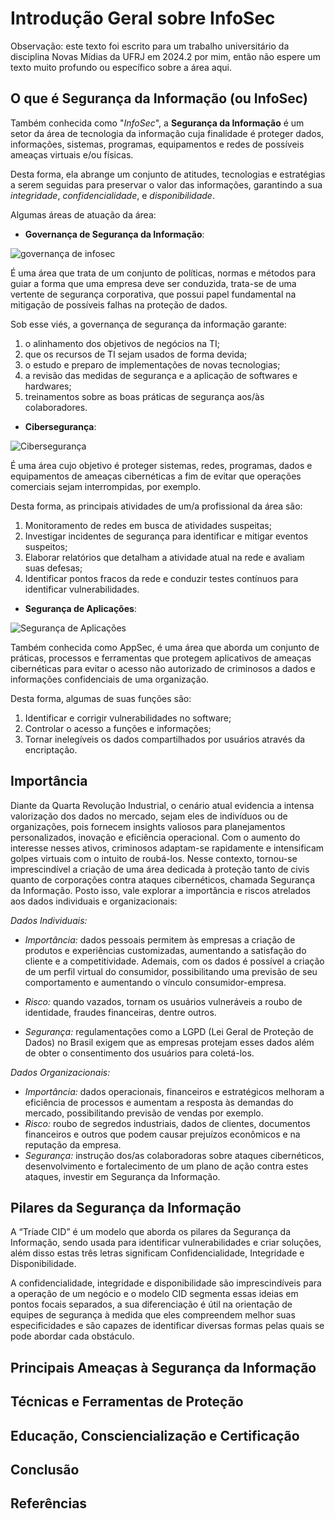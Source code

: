 # Introdução Geral sobre InfoSec
Observação: este texto foi escrito para um trabalho universitário da disciplina Novas Mídias da UFRJ em 2024.2 por mim, então não espere um texto muito profundo ou específico sobre a área aqui.

## O que é Segurança da Informação (ou InfoSec)

Também conhecida como "*InfoSec*", a **Segurança da Informação** é um setor da área de  tecnologia da informação cuja finalidade é proteger dados, informações, sistemas, programas, equipamentos e redes de possíveis ameaças virtuais e/ou físicas. 

Desta forma, ela abrange um conjunto de atitudes, tecnologias e estratégias a serem seguidas para preservar o valor das informações, garantindo a sua *integridade*, *confidencialidade*, e *disponibilidade*. 

Algumas áreas de atuação da área:

* **Governança de Segurança da Informação**:

![governança de infosec](https://images.squarespace-cdn.com/content/v1/6048e1e3156d3f059791beae/1692983582379-AL6CU3H9AK9A7Z7856R5/governanca-da-seguranca-da-informacao-para-empresas-de-grande-porte-gateway-de-pagamento-iopay.png?format=1000w)

É uma área que trata de um conjunto de políticas, normas e métodos para guiar a forma que uma empresa deve ser conduzida, trata-se de uma vertente de segurança corporativa, que possui papel fundamental na mitigação de possíveis falhas na proteção de dados. 

Sob esse viés, a governança de segurança da informação garante:
1. o alinhamento dos objetivos de negócios na TI;
1. que os recursos de TI sejam usados de forma devida;
1. o estudo e preparo de implementações de novas tecnologias;
1. a revisão das medidas de segurança e a aplicação de softwares e hardwares;
1. treinamentos sobre as boas práticas de segurança aos/às colaboradores.
 
* **Cibersegurança**:

![Cibersegurança](https://encrypted-tbn0.gstatic.com/images?q=tbn:ANd9GcQmWW9A4K_QEJkAfYJR7lI3BRShJbSnRB5jtw&s)

É uma área cujo objetivo é proteger sistemas, redes, programas, dados e equipamentos de ameaças cibernéticas a fim de evitar que operações comerciais sejam interrompidas, por exemplo.
    
Desta forma, as principais atividades de um/a profissional da área são:
1. Monitoramento de redes em busca de atividades suspeitas;
1. Investigar incidentes de segurança para identificar e mitigar eventos suspeitos;
1. Elaborar relatórios que detalham a atividade atual na rede e avaliam suas defesas;
1. Identificar pontos fracos da rede e conduzir testes contínuos para identificar vulnerabilidades.
      
* **Segurança de Aplicações**:

![Segurança de Aplicações](https://live.staticflickr.com/4477/23922032368_14f828ab0f_b.jpg)

Também conhecida como AppSec, é uma área que aborda um conjunto de práticas, processos e ferramentas que protegem aplicativos de ameaças cibernéticas para evitar o acesso não autorizado de criminosos a dados e informações confidenciais de uma organização.

Desta forma, algumas de suas funções são:
1. Identificar e corrigir vulnerabilidades no software;
1. Controlar o acesso a funções e informações;
1. Tornar inelegíveis os dados compartilhados por usuários através da encriptação.

## Importância
   Diante da Quarta Revolução Industrial, o cenário atual evidencia a intensa valorização dos dados no mercado, sejam eles de indivíduos ou de organizações, pois fornecem insights valiosos para planejamentos personalizados, inovação e eficiência operacional. Com o aumento do interesse nesses ativos, criminosos adaptam-se rapidamente e intensificam golpes virtuais com o intuito de roubá-los.
   Nesse contexto, tornou-se imprescindível a criação de uma área dedicada à proteção tanto de civis quanto de corporações contra ataques cibernéticos, chamada Segurança da Informação.
   Posto isso, vale explorar a importância e riscos atrelados aos dados individuais e organizacionais:
   
*Dados Individuais:*
- _Importância:_ dados pessoais permitem às empresas a criação de produtos e experiências customizadas, aumentando a satisfação do cliente e a competitividade. Ademais, com os dados é possível a criação de um perfil virtual do consumidor, possibilitando uma previsão de seu comportamento e aumentando o vínculo consumidor-empresa.

 - _Risco:_ quando vazados, tornam os usuários vulneráveis a roubo de identidade, fraudes financeiras, dentre outros. 

 - _Segurança:_ regulamentações como a LGPD (Lei Geral de Proteção de Dados) no Brasil exigem que as empresas protejam esses dados além de obter o consentimento dos usuários para coletá-los.
   
*Dados Organizacionais:*
 - _Importância:_ dados operacionais, financeiros e estratégicos melhoram a eficiência de processos e aumentam a resposta às demandas do mercado, possibilitando previsão de vendas por exemplo.
 - _Risco:_ roubo de segredos industriais, dados de clientes, documentos financeiros e outros que podem causar prejuízos econômicos e na reputação da empresa. 
 - _Segurança:_ instrução dos/as colaboradoras sobre ataques cibernéticos, desenvolvimento e fortalecimento de um plano de ação contra estes ataques, investir em Segurança da Informação.

## Pilares da Segurança da Informação
 A “Tríade CID” é um modelo que aborda os pilares da Segurança da Informação, sendo usada para identificar vulnerabilidades e criar soluções, além disso estas três letras significam Confidencialidade, Integridade e Disponibilidade.

A confidencialidade, integridade e disponibilidade são imprescindíveis para a operação de um negócio e o modelo CID segmenta essas ideias em pontos focais separados, a sua diferenciação é útil na orientação de equipes de segurança à medida que eles compreendem melhor suas especificidades e são capazes de identificar diversas formas pelas quais se pode abordar cada obstáculo.

[](Downloads/TriadeCID.png)


## Principais Ameaças à Segurança da Informação

## Técnicas e Ferramentas de Proteção

## Educação, Consciencialização e Certificação

## Conclusão

## Referências
